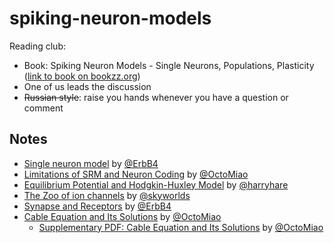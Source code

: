 # spiking-neuron-models


Reading club:
* Book: Spiking Neuron Models - Single Neurons, Populations, Plasticity ([link to book on bookzz.org](http://bookzz.org/book/671436/220f6f))
* One of us leads the discussion
* ~~Russian style~~: raise you hands whenever you have a question or comment



## Notes

* [Single neuron model](01.Single_neuron_model.md) by [@ErbB4](https://github.com/ErbB4)
* [Limitations of SRM and Neuron Coding](02.Limitations_SRM_Contd_and_Coding.md) by [@OctoMiao](https://github.com/emptymalei)
* [Equilibrium Potential and  Hodgkin-Huxley Model](03.Equilibrium_Potential_and_Hodgkin-Huxley_Model.md) by [@harryhare](https://github.com/harryhare)
* [The Zoo of ion channels](04.The_Zoo_of_ion_channels.md) by [@skyworlds](https://github.com/skyworlds)
* [Synapse and Receptors](05.Synapse_and_Receptors.md) by [@ErbB4](https://github.com/ErbB4)
* [Cable Equation and Its Solutions](06.Cable_Equation_and_Its_Solutions.md) by [@OctoMiao](https://github.com/emptymalei)
   * [Supplementary PDF: Cable Equation and Its Solutions](06.1.cable_equation_green_function.pdf) by [@OctoMiao](https://github.com/emptymalei)
